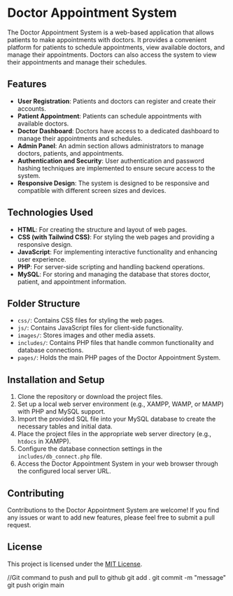 # Doctor Appointment System

The Doctor Appointment System is a web-based application that allows patients to make appointments with doctors. It provides a convenient platform for patients to schedule appointments, view available doctors, and manage their appointments. Doctors can also access the system to view their appointments and manage their schedules.

## Features

- **User Registration**: Patients and doctors can register and create their accounts.
- **Patient Appointment**: Patients can schedule appointments with available doctors.
- **Doctor Dashboard**: Doctors have access to a dedicated dashboard to manage their appointments and schedules.
- **Admin Panel**: An admin section allows administrators to manage doctors, patients, and appointments.
- **Authentication and Security**: User authentication and password hashing techniques are implemented to ensure secure access to the system.
- **Responsive Design**: The system is designed to be responsive and compatible with different screen sizes and devices.

## Technologies Used

- **HTML**: For creating the structure and layout of web pages.
- **CSS (with Tailwind CSS)**: For styling the web pages and providing a responsive design.
- **JavaScript**: For implementing interactive functionality and enhancing user experience.
- **PHP**: For server-side scripting and handling backend operations.
- **MySQL**: For storing and managing the database that stores doctor, patient, and appointment information.

## Folder Structure

- `css/`: Contains CSS files for styling the web pages.
- `js/`: Contains JavaScript files for client-side functionality.
- `images/`: Stores images and other media assets.
- `includes/`: Contains PHP files that handle common functionality and database connections.
- `pages/`: Holds the main PHP pages of the Doctor Appointment System.

## Installation and Setup

1. Clone the repository or download the project files.
2. Set up a local web server environment (e.g., XAMPP, WAMP, or MAMP) with PHP and MySQL support.
3. Import the provided SQL file into your MySQL database to create the necessary tables and initial data.
4. Place the project files in the appropriate web server directory (e.g., `htdocs` in XAMPP).
5. Configure the database connection settings in the `includes/db_connect.php` file.
6. Access the Doctor Appointment System in your web browser through the configured local server URL.

## Contributing

Contributions to the Doctor Appointment System are welcome! If you find any issues or want to add new features, please feel free to submit a pull request.

## License

This project is licensed under the [MIT License](LICENSE).

//Git command to push and pull to github
git add .
git commit -m "message"
git push origin main
